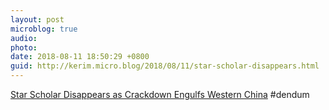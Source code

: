 ```yaml
---
layout: post
microblog: true
audio: 
photo: 
date: 2018-08-11 18:50:29 +0800
guid: http://kerim.micro.blog/2018/08/11/star-scholar-disappears.html
---
```

[Star Scholar Disappears as Crackdown Engulfs Western China](https://www.nytimes.com/2018/08/10/world/asia/china-xinjiang-rahile-dawut.html) #dendum
